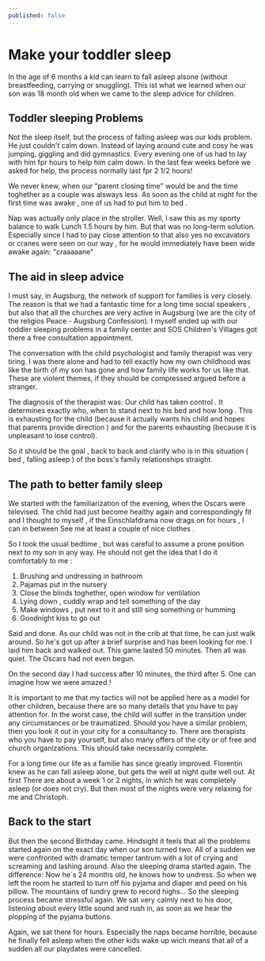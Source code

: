 ```yaml
---
published: false
---
```


# Make your toddler sleep
In the age of 6 months a kid can learn to fall asleep alsone (without breastfeeding, carrying or snuggling). This ist what we learned when our son was 18 month old when we came to the sleep advice for children.

## Toddler sleeping Problems
Not the sleep itself, but the process of falling asleep was our kids problem. He just couldn't calm down. Instead of laying around cute and cosy he was jumping, giggling and did gymnastics. Every evening one of us had to lay with him fpr hours to help him calm down. In the last few weeks before we asked for help, the process normally last fpr 2 1/2 hours!

We never knew, when our "parent closing time" would be and the time toghether as a couple was alsways less. As soon as the child at night for the first time was awake , one of us had to put him to bed .

Nap was actually only place in the stroller. Well, I saw this as my sporty balance to walk Lunch 1.5 hours by him. But that was no long-term solution. Especially since I had to pay close attention to that also yes no excavators or cranes were seen on our way , for he would immediately have been wide awake again: "craaaaane"

## The aid in sleep advice
I must say, in Augsburg, the network of support for families is very closely. The reason is that we had a fantastic time for a long time social speakers , but also that all the churches are very active in Augsburg (we are the city of the religios Peace - Augsburg Confession). I myself ended up with our toddler sleeping problems in a family center and SOS Children's Villages got there a free consultation appointment.

The conversation with the child psychologist and family therapist was very tiring. I was there alone and had to tell exactly how my own childhood was like the birth of my son has gone and how family life works for us like that. These are violent themes, if they should be compressed argued before a stranger.

The diagnosis of the therapist was: Our child has taken control . It determines exactly who, when to stand next to his bed and how long . This is exhausting for the child (because it actually wants his child and hopes that parents provide direction ) and for the parents exhausting (because it is unpleasant to lose control).

So it should be the goal , back to back and clarify who is in this situation ( bed , falling asleep ) of the boss's family relationships straight.

## The path to better family sleep
We started with the familiarization of the evening, when the Oscars were televised. The child had just become healthy again and correspondingly fit and I thought to myself , if the Einschlafdrama now drags on for hours , I can in between See me at least a couple of nice clothes .

So I took the usual bedtime , but was careful to assume a prone position next to my son in any way. He should not get the idea that I do it comfortably to me :
1. Brushing and undressing in bathroom
2. Pajamas put in the nursery
3. Close the blinds toghether, open window for ventilation
4. Lying down , cuddly wrap and tell something of the day
5. Make windows , put next to it and still sing something or humming
6. Goodnight kiss to go out

Said and done. As our child was not in the crib at that time, he can just walk around. So he's got up after a brief surprise and has been looking for me. I laid him back and walked out. This game lasted 50 minutes. Then all was quiet. The Oscars had not even begun.

On the second day I had success after 10 minutes, the third after 5. One can imagine how we were amazed !

It is important to me that my tactics will not be applied here as a model for other children, because there are so many details that you have to pay attention for. In the worst case, the child will suffer in the transition under any circumstances or be traumatized. Should you have a similar problem, then you look it out in your city for a consultancy to. There are therapists who you have to pay yourself, but also many offers of the city or of free and church organizations. This should take necessarily complete.

For a long time our life as a familie has since greatly improved. Florentin knew as he can fall asleep alone, but gets the well at night quite well out. At first There are about a week 1 or 2 nights, in which he was completely asleep (or does not cry). But then most of the nights were very relaxing for me and Christoph.

## Back to the start
But then the second Birthday came. Hindsight it feels that all the problems started again on the exact day when our son turned two. All of a sudden we were confronted with dramatic temper tantrum with a lot of crying and screaming and lashing around. Also the sleeping drama started again. The difference: Now he´s 24 months old, he knows how to undress. So when we left the room he started to turn off his pyjama and diaper and peed on his pillow. The mountains of lundry grew to record highs... So the sleeping process became stressful again. We sat very calmly next to his door, listening about every little sound and rush in, as soon as we hear the plopping of the pyjama buttons.

Again, we sat there for hours. Especially the naps became horrible, because he finally fell asleep when the other kids wake up wich means that all of a sudden all our playdates were cancelled.
